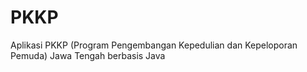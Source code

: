 # PKKP
Aplikasi PKKP (Program Pengembangan Kepedulian dan Kepeloporan Pemuda) Jawa Tengah berbasis Java
